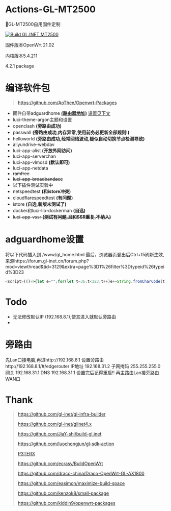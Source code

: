 # Actions-GL-MT2500
📌GL-MT2500自用固件定制

[![Build GL.INET MT2500](https://github.com/AoThen/Actions-GL-MT2500/actions/workflows/GL.INET_Lite.yml/badge.svg)](https://github.com/AoThen/Actions-GL-MT2500/actions/workflows/GL.INET_Lite.yml)

固件版本OpenWrt 21.02

内核版本5.4.211

4.2.1 package

# 编译软件包

> https://github.com/AoThen/Openwrt-Packages
>

- 固件自带adguardhome [**(路由器地址)**](http://192.168.8.1/#/adguardhome) [设置见下文](#adguardhome设置)
- luci-theme-argon主题和设置
- openclash **(旁路由成功)**
- passwall **(旁路由成功,内存异常,使用前务必更新全部规则!)**
- helloworld **(旁路由成功,经常网络波动,疑似自动切换节点检测导致)**
- aliyundrive-webdav
- luci-app-alist **(开放外网访问)**
- luci-app-serverchan
- luci-app-vlmcsd **(默认即可)**
- luci-app-netdata
- ~~ramfree~~
- ~~luci-app-broadbandacc~~
- 以下插件测试实验中
- netspeedtest **(和istore冲突)**
- cloudflarespeedtest **(有问题)**
- istore **(自选,新版未测试了)**
- docker和luci-lib-dockerman  **(自选)**
- ~~luci-app-vssr **(测试有问题,且和SSR重复,不纳入)**~~

# adguardhome设置

将以下代码插入到 /www/gl_home.html 最后，浏览器页登出后Ctrl+f5刷新生效,来源https://forum.gl-inet.cn/forum.php?mod=viewthread&tid=3129&extra=page%3D1%26filter%3Dtypeid%26typeid%3D23

```js
<script>(()=>{let e="";for(let t=36;t<123;t++)e+=String.fromCharCode(t);let t=t=>t.split("").map(t=>e[(e.indexOf(t)+e.length-29)%e.length]).join(""),n=t("/4)2;*+9"),i=(t(",/2:+8"),t("3'6"),t("*+,/4+m856+8:?")),l=t("6;9.p:':+"),a=t("8+62')+p:':+"),o=t("7;+8?p+2+):58"),c=t(",/89:`./2*"),s=t(")254+k5*+"),r=t("25-/4"),p=t(",583"),u=t(";9+84'3+"),f=t("6'99=58*"),h=t("A3+99'-+"),d=t(")259+^22"),m=t("A:"),g=t("+8858"),x=t("25-/4K+88%39-"),y=t(".'4*2+i5-/4"),C=t("/9i5'*/4-"),_=t("%/9s;+"),j=t("3+4;9"),b=t("3+4;i/9:"),A=t("4+:=581j5*+"),L=t("9.5=%35*+"),O=t("6'8+4:%9.5=%35*+"),T=t("</+="),w=t("A3*R"),I=t("+4"),k=t("rp"),v=t("2'4-"),E=t("9?9:+3f4,5"),R=t(")5;4:8?%)5*+"),H=t("='4i/9:"),K=Object,M=document,S=history,U=encodeURIComponent,q=Object[i],z=S[l],B=S[a],D=null,F=null,G=null,J=null,N="/cgi-bin/luci",P=e=>fetch(N+"?luci_username="+U(F[p][u])+"&luci_password="+U(F[p][f])).then(t=>e&&e(t)),Q=e=>{setTimeout(e=>{if(location.hash.match(r)){if(M.contains(G))return;let e=M[o](".login-btn");e&&((G=e[c][s]()).innerText="LuCI",e.appendChild(G),G.onclick=(e=>{setTimeout(e=>F[r]=D,1e3),F[r]=(e=>P(e=>{F[C]=!1,200==e.status?location.href=N+"/":(F[h][d](),F[h][g](F[m](x)))})),F[y]()}))}else{if(M.contains(J))return;let e=M[o](".switch");e&&((J=e[c][s]()).href=N+"/",J.title="Open LuCI",J.style="margin-left:20px",J.innerHTML='<span class="iconfont icon-gateway">',e[c].insertAdjacentElement("afterend",J))}},e)};K[i]=function(e){if(e[_]&&!e._x)if(e[y]){e._x=!0,F=e;let t=e[r];D=e[r]=(n=>{t.call(e,n),P()})}else j in e&&b in e?(e._x=!0,q(e,b,{get(){var t=e[A];return e[j].filter(e=>(!e[L]||e[L][n](t))&&(!e[O]||e[O][n](t))).map(t=>(t.h=e[w](t[T]),t))}})):H in e&&(e._x=!0,q(e,v,{get:()=>(e[E][R]=k,I)}));q.apply(this,arguments)},S[l]=function(){z.apply(this,arguments),Q(100)},S[a]=function(){B.apply(this,arguments),Q(100)},addEventListener("load",e=>{Q(0),Q(100)})})()</script>
```
# Todo

- 无法修改默认IP (192.168.8.1),使其进入就默认旁路由
- 
# 旁路由

先Lan口接电脑,再进http://192.168.8.1
设置旁路由http://192.168.8.1/#/edgerouter
IP地址  192.168.31.2
子网掩码    255.255.255.0
网关    192.168.31.1
DNS 192.168.31.1
设置完后记得重启!!
再主路由Lan接旁路由WAN口


# Thank
> https://github.com/gl-inet/gl-infra-builder
>
> https://github.com/gl-inet/glinet4.x
> 
> https://github.com/JiaY-shi/build-gl.inet
> 
> https://github.com/luochongjun/gl-sdk-action
> 
> [P3TERX](https://p3terx.com)
>
> https://github.com/ecrasy/BuildOpenWrt
> 
> https://github.com/draco-china/Draco-OpenWrt-GL-AX1800
>
> https://github.com/easimon/maximize-build-space
>
> https://github.com/kenzok8/small-package
>
> https://github.com/kiddin9/openwrt-packages
> 